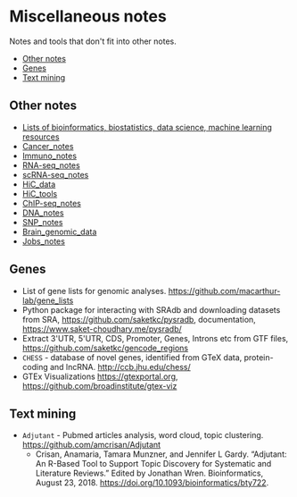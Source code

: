 # Miscellaneous notes

Notes and tools that don't fit into other notes.

* [Other notes](#other-notes)
* [Genes](#genes)
* [Text mining](#text-mining)


## Other notes

- [Lists of bioinformatics, biostatistics, data science, machine learning resources](https://github.com/mdozmorov/blogs)
- [Cancer_notes](https://github.com/mdozmorov/Cancer_notes)
- [Immuno_notes](https://github.com/mdozmorov/Immuno_notes)
- [RNA-seq_notes](https://github.com/mdozmorov/RNA-seq_notes)
- [scRNA-seq_notes](https://github.com/mdozmorov/scRNA-seq_notes)
- [HiC_data](https://github.com/mdozmorov/HiC_data)
- [HiC_tools](https://github.com/mdozmorov/HiC_tools)
- [ChIP-seq_notes](https://github.com/mdozmorov/ChIP-seq_notes)
- [DNA_notes](https://github.com/mdozmorov/DNA_notes)
- [SNP_notes](https://github.com/mdozmorov/SNP_notes)
- [Brain_genomic_data](https://github.com/mdozmorov/Brain_genomic_data)
- [Jobs_notes](https://github.com/mdozmorov/Jobs_notes)

## Genes

- List of gene lists for genomic analyses. https://github.com/macarthur-lab/gene_lists
- Python package for interacting with SRAdb and downloading datasets from SRA, https://github.com/saketkc/pysradb, documentation, https://www.saket-choudhary.me/pysradb/
- Extract 3'UTR, 5'UTR, CDS, Promoter, Genes, Introns etc from GTF files, https://github.com/saketkc/gencode_regions
- `CHESS` - database of novel genes, identified from GTeX data, protein-coding and lncRNA. http://ccb.jhu.edu/chess/
- GTEx Visualizations https://gtexportal.org, https://github.com/broadinstitute/gtex-viz


## Text mining

- `Adjutant` - Pubmed articles analysis, word cloud, topic clustering. https://github.com/amcrisan/Adjutant
    - Crisan, Anamaria, Tamara Munzner, and Jennifer L Gardy. “Adjutant: An R-Based Tool to Support Topic Discovery for Systematic and Literature Reviews.” Edited by Jonathan Wren. Bioinformatics, August 23, 2018. https://doi.org/10.1093/bioinformatics/bty722.



